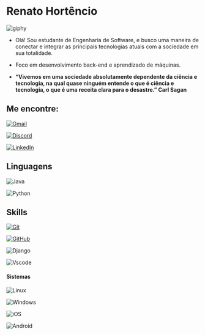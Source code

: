 # Renato Hortêncio

![giphy](https://github.com/RenatoHort/RenatoHort/assets/166071583/0a0449f8-729f-4a8b-9031-76730e719e78)

* Olá! Sou estudante de Engenharia de Software, e busco uma maneira de conectar e integrar as principais tecnologias atuais com a sociedade em sua totalidade.

* Foco em desenvolvimento back-end e aprendizado de máquinas.

* **“Vivemos em uma sociedade absolutamente dependente da ciência e tecnologia, na qual quase ninguém entende o que é ciência e tecnologia, o que é uma receita clara para o desastre.” Carl Sagan** 



## Me encontre:


[![Gmail](https://img.shields.io/badge/Email-333?style=for-the-badge&logo=gmail&logoColor=red)](mailto:renatohort01@gmail.com)

[![Discord](https://img.shields.io/badge/Discord-333?style=for-the-badge&logo=discord&logoColor=0)](https://discord.com/channels/@outg361/)

[![LinkedIn](https://img.shields.io/badge/-LinkedIn-333?style=for-the-badge&logo=linkedin&logoColor=30A3DC)](https://www.linkedin.com/in/renato-hortêncio)


## Linguagens

![Java](https://img.shields.io/badge/java-333.svg?style=for-the-badge&logo=openjdk&logoColor=red)

![Python](https://img.shields.io/badge/python-333?style=for-the-badge&logo=python&logoColor=ffdd54)

## Skills
[![Git](https://img.shields.io/badge/Git-333?style=for-the-badge&logo=git&logoColor=E94D5F)]()

[![GitHub](https://img.shields.io/badge/GitHub-333?style=for-the-badge&logo=github&logoColor=30A3DC)]()

![Django](https://img.shields.io/badge/django-333.svg?style=for-the-badge&logo=django&logoColor=darkgreen)

![Vscode](https://img.shields.io/badge/Vscode-333?style=for-the-badge&logo=visual-studio-code&logoColor=blue)

#### Sistemas

![Linux](https://img.shields.io/badge/Linux-333?style=for-the-badge&logo=linux&logoColor=black)

![Windows](https://img.shields.io/badge/Windows-333?style=for-the-badge&logo=windows&logoColor=2CA5E0)

![iOS](https://img.shields.io/badge/iOS-333?style=for-the-badge&logo=ios&logoColor=black)

![Android](https://img.shields.io/badge/Android-333?style=for-the-badge&logo=android&logoColor=grteen)
